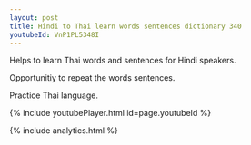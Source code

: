 ```yaml
---
layout: post
title: Hindi to Thai learn words sentences dictionary 340 
youtubeId: VnP1PL5348I
---
```

 
 
Helps to learn Thai words and sentences for Hindi speakers.

Opportunitiy to repeat the words sentences. 

Practice Thai language. 
 
{% include youtubePlayer.html id=page.youtubeId %}
 
 
{% include analytics.html %}